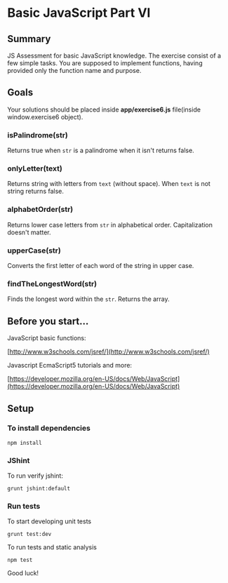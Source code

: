 # Basic JavaScript Part VI

## Summary

JS Assessment for basic JavaScript knowledge. The exercise consist of a few simple tasks. You are supposed to implement functions, having provided only the function name and purpose.

## Goals

Your solutions should be placed inside **app/exercise6.js** file(inside window.exercise6 object).

### isPalindrome(str)

Returns true when `str` is a palindrome when it isn't returns false.

### onlyLetter(text)

Returns string with letters from `text` (without space). When `text` is not string returns false. 

### alphabetOrder(str)

Returns lower case letters from `str` in alphabetical order. Capitalization doesn't matter.

### upperCase(str)

Converts the first letter of each word of the string in upper case.

### findTheLongestWord(str)

Finds the longest word within the `str`. Returns the array.

## Before you start...

JavaScript basic functions: 

[http://www.w3schools.com/jsref/](http://www.w3schools.com/jsref/)
    
Javascript EcmaScript5 tutorials and more: 

[https://developer.mozilla.org/en-US/docs/Web/JavaScript](https://developer.mozilla.org/en-US/docs/Web/JavaScript)

## Setup

### To install dependencies

    npm install

### JShint

To run verify jshint:

    grunt jshint:default

### Run tests

To start developing unit tests

    grunt test:dev
 
To run tests and static analysis

    npm test

Good luck!
 
